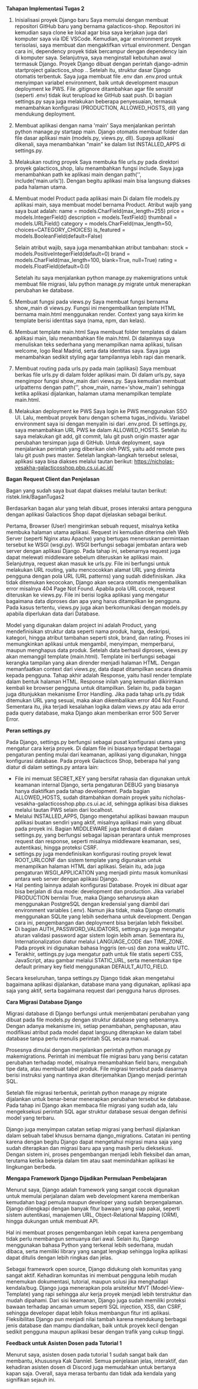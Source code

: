 **Tahapan Implementasi Tugas 2**

1. Inisialisasi proyek Django baru
   Saya memulai dengan membuat repositori GitHub baru yang bernama galacticos-shop. Repositori ini kemudian saya
   clone ke lokal agar bisa saya kerjakan juga dari komputer saya via IDE VSCode. Kemudian, agar
   environment proyek terisolasi, saya membuat dan mengaktifkan virtual environment. Dengan cara ini,
   dependency proyek tidak bercampur dengan dependency lain di komputer saya. Selanjutnya, saya menginstall
   kebutuhan awal termasuk Django. Proyek Django dibuat dengan perintah django-admin startproject
   galacticos_shop .. Setelah itu, struktur dasar Django otomatis terbentuk. Saya juga membuat file .env
   dan .env.prod untuk menyimpan variabel environment, baik untuk development maupun deployment ke PWS.
   File .gitignore ditambahkan agar file sensitif (seperti .env) tidak ikut terupload ke GitHub saat push.
   Di bagian settings.py saya juga melakukan beberapa penyesuaian, termasuk menambahkan konfigurasi
   (PRODUCTION, ALLOWED_HOSTS, dll) yang mendukung deployment.

2. Membuat aplikasi dengan nama 'main'
   Saya menjalankan perintah python manage.py startapp main. Django otomatis membuat folder dan file dasar
   aplikasi main (models.py, views.py, dll). Supaya aplikasi dikenali, saya menambahkan "main" ke dalam list
   INSTALLED_APPS di settings.py.
   
3. Melakukan routing proyek
   Saya membuka file urls.py pada direktori proyek galacticos_shop, lalu menambahkan fungsi include. Saya
   juga menambahkan path ke aplikasi main dengan path('', include('main.urls')). Dengan begitu aplikasi
   main bisa langsung diakses pada halaman utama.
   
4. Membuat model Product pada aplikasi main
   Di dalam file models.py aplikasi main, saya membuat model bernama Product.
   Atribut wajib yang saya buat adalah:
   name = models.CharField(max_length=255)
   price = models.IntegerField()
   description = models.TextField()
   thumbnail = models.URLField()
   category = models.CharField(max_length=50, choices=CATEGORY_CHOICES)
   is_featured = models.BooleanField(default=False)

   Selain atribut wajib, saya juga menambahkan atribut tambahan:
   stock = models.PositiveIntegerField(default=0)
   brand = models.CharField(max_length=100, blank=True, null=True)
   rating = models.FloatField(default=0.0)

   Setelah itu saya menjalankan python manage.py makemigrations untuk membuat file migrasi, lalu
   python manage.py migrate untuk menerapkan perubahan ke database.
   
5. Membuat fungsi pada views.py
   Saya membuat fungsi bernama show_main di views.py. Fungsi ini mengembalikan template HTML bernama
   main.html menggunakan render. Context yang saya kirim ke template berisi identitas saya (nama, npm, dan
   kelas).
   
6. Membuat template main.html
   Saya membuat folder templates di dalam aplikasi main, lalu menambahkan file main.html. Di dalamnya
   saya menuliskan teks sederhana yang menampilkan nama aplikasi, tulisan welcome, logo Real Madrid,
   serta data identitas saya. Saya juga menambahkan sedikit styling agar tampilannya lebih rapi dan
   menarik.
   
7. Membuat routing pada urls.py pada main (aplikasi)
   Saya membuat berkas file urls.py di dalam folder aplikasi main. Di dalam urls.py, saya mengimpor
   fungsi show_main dari views.py. Saya kemudian membuat urlpatterns dengan path('', show_main,
   name='show_main') sehingga ketika aplikasi dijalankan, halaman utama menampilkan template main.html.
   
8. Melakukan deployment ke PWS
   Saya login ke PWS menggunakan SSO UI. Lalu, membuat proyek baru dengan schema tugas_individu.
   Variabel environment saya isi dengan menyalin isi dari .env.prod. Di settings.py, saya menambahkan
   URL PWS ke dalam ALLOWED_HOSTS. Setelah itu saya melakukan git add, git commit, lalu git push origin
   master agar perubahan tersimpan juga di GitHub. Untuk deployment, saya menjalankan perintah yang diberikan
   oleh PWS, yaitu add remote pws lalu git push pws master. Setelah langkah-langkah tersebut
   selesai, aplikasi saya bisa diakses melalui tautan berikut:
   https://nicholas-vesakha-galacticosshop.pbp.cs.ui.ac.id/

**Bagan Request Client dan Penjelasan**

Bagan yang sudah saya buat dapat diakses melalui tautan berikut: ristek.link/BaganTugas2

Berdasarkan bagan alur yang telah dibuat, proses interaksi antara pengguna dengan aplikasi Galacticos Shop 
dapat dijelaskan sebagai berikut.

Pertama, Browser (User) mengirimkan sebuah request, misalnya ketika membuka halaman utama aplikasi. 
Request ini kemudian diterima oleh Web Server (seperti Nginx atau Apache) yang bertugas meneruskan 
permintaan tersebut ke WSGI (wsgi.py). WSGI berfungsi sebagai jembatan antara web server dengan 
aplikasi Django. Pada tahap ini, sebenarnya request juga dapat melewati middleware sebelum diteruskan 
ke aplikasi main. Selanjutnya, request akan masuk ke urls.py. File ini berfungsi untuk melakukan URL 
routing, yaitu mencocokkan alamat URL yang diminta pengguna dengan pola URL (URL patterns) yang sudah 
didefinisikan. Jika tidak ditemukan kecocokan, Django akan secara otomatis mengembalikan error misalnya 
404 Page Not Found. Apabila pola URL cocok, request diteruskan ke views.py. File ini berisi logika 
aplikasi yang mengatur bagaimana data diproses dan apa yang harus ditampilkan ke pengguna. Pada kasus 
tertentu, views.py juga akan berkomunikasi dengan models.py apabila diperlukan data dari Database.
 
Model yang digunakan dalam project ini adalah Product, yang mendefinisikan struktur data seperti nama 
produk, harga, deskripsi, kategori, hingga atribut tambahan seperti stok, brand, dan rating. Proses ini 
memungkinkan aplikasi untuk mengambil, menyimpan, memperbarui, maupun menghapus data produk. Setelah data 
berhasil diproses, views.py akan memanggil template (main.html). Template ini berfungsi sebagai kerangka 
tampilan yang akan dirender menjadi halaman HTML. Dengan memanfaatkan context dari views.py, data dapat 
ditampilkan secara dinamis kepada pengguna. Tahap akhir adalah Response, yaitu hasil render template 
dalam bentuk halaman HTML. Response inilah yang kemudian dikirimkan kembali ke browser pengguna untuk ditampilkan. 
Selain itu, pada bagan juga ditunjukkan mekanisme Error Handling. Jika pada tahap urls.py tidak ditemukan URL yang 
sesuai, maka akan dikembalikan error 404 Not Found. Sementara itu, jika terjadi kesalahan logika dalam views.py atau 
ada error pada query database, maka Django akan memberikan error 500 Server Error.

**Peran settings.py**

Pada Django, settings.py berfungsi sebagai pusat konfigurasi utama yang mengatur cara kerja proyek. 
Di dalam file ini biasanya terdapat berbagai pengaturan penting mulai dari keamanan, aplikasi yang 
digunakan, hingga konfigurasi database. Pada proyek Galacticos Shop, beberapa hal yang diatur di dalam 
settings.py antara lain:
- File ini memuat SECRET_KEY yang bersifat rahasia dan digunakan untuk keamanan internal Django,
  serta pengaturan DEBUG yang biasanya hanya diaktifkan pada tahap development. Pada bagian ALLOWED_HOSTS,
  sudah ditambahkan domain proyek yaitu nicholas-vesakha-galacticosshop.pbp.cs.ui.ac.id, sehingga aplikasi
  bisa diakses melalui tautan PWS selain dari localhost.
- Melalui INSTALLED_APPS, Django mengetahui aplikasi bawaan maupun aplikasi buatan sendiri yang aktif,
  misalnya aplikasi main yang dibuat pada proyek ini. Bagian MIDDLEWARE juga terdapat di dalam settings.py,
  yang berfungsi sebagai lapisan perantara untuk memproses request dan response, seperti misalnya middleware
  keamanan, sesi, autentikasi, hingga proteksi CSRF.
- settings.py juga mendefinisikan konfigurasi routing proyek lewat ROOT_URLCONF dan sistem template yang
  digunakan untuk menampilkan halaman HTML dari aplikasi. Selain itu, ada juga pengaturan WSGI_APPLICATION
  yang menjadi pintu masuk komunikasi antara web server dengan aplikasi Django.
- Hal penting lainnya adalah konfigurasi Database. Proyek ini dibuat agar bisa berjalan di dua mode:
  development dan production. Jika variabel PRODUCTION bernilai True, maka Django seharusnya akan menggunakan
  PostgreSQL dengan kredensial yang diambil dari environment variables (.env). Namun jika tidak, maka
  Django otomatis menggunakan SQLite yang lebih sederhana untuk development. Dengan cara ini,
  pengembangan dan deployment bisa berjalan lebih fleksibel.
- Di bagian AUTH_PASSWORD_VALIDATORS, settings.py juga mengatur aturan validasi password agar sistem
  login lebih aman. Sementara itu, Internationalization diatur melalui LANGUAGE_CODE dan TIME_ZONE.
  Pada proyek ini digunakan bahasa Inggris (en-us) dan zona waktu UTC.
- Terakhir, settings.py juga mengatur path untuk file statis seperti CSS, JavaScript, atau gambar
  melalui STATIC_URL, serta menentukan tipe default primary key field menggunakan DEFAULT_AUTO_FIELD.
  
Secara keseluruhan, tanpa settings.py Django tidak akan mengetahui bagaimana aplikasi dijalankan,
database mana yang digunakan, aplikasi apa saja yang aktif, serta bagaimana request dari pengguna harus
diproses.

**Cara Migrasi Database Django**

Migrasi database di Django berfungsi untuk menjembatani perubahan yang dibuat pada file models.py 
dengan struktur database yang sebenarnya. Dengan adanya mekanisme ini, setiap penambahan, penghapusan, 
atau modifikasi atribut pada model dapat langsung diterapkan ke dalam tabel database tanpa perlu menulis 
perintah SQL secara manual.

Prosesnya dimulai dengan menjalankan perintah python manage.py makemigrations. Perintah ini membuat 
file migrasi baru yang berisi catatan perubahan terhadap model, misalnya menambahkan field baru, 
mengubah tipe data, atau membuat tabel produk. File migrasi tersebut pada dasarnya berisi instruksi 
yang nantinya akan diterjemahkan Django menjadi perintah SQL.

Setelah file migrasi terbentuk, perintah python manage.py migrate dijalankan untuk benar-benar menerapkan 
perubahan tersebut ke database. Pada tahap ini Django akan membaca file migrasi yang sudah ada, lalu 
mengeksekusi perintah SQL agar struktur database sesuai dengan definisi model yang terbaru.

Django juga menyimpan catatan setiap migrasi yang berhasil dijalankan dalam sebuah tabel khusus bernama 
django_migrations. Catatan ini penting karena dengan begitu Django dapat mengetahui migrasi mana saja 
yang sudah diterapkan dan migrasi baru apa yang masih perlu dieksekusi. Dengan sistem ini, proses 
pengembangan menjadi lebih fleksibel dan aman, terutama ketika bekerja dalam tim atau saat memindahkan 
aplikasi ke lingkungan berbeda.

**Mengapa Framework Django Dijadikan Permulaan Pembelajaran**

Menurut saya, Django adalah framework yang sangat cocok digunakan untuk memulai perjalanan 
dalam web development karena memberikan kemudahan bagi pemula maupun developer yang
sudah berpengalaman. Django dilengkapi dengan banyak fitur bawaan yang siap pakai, seperti sistem 
autentikasi, manajemen URL, Object-Relational Mapping (ORM), hingga dukungan untuk membuat API. 

Hal ini membuat proses pengembangan lebih cepat karena pengembang tidak perlu membangun semuanya 
dari awal. Selain itu, Django menggunakan bahasa Python yang terkenal lebih sederhana, mudah dibaca, 
serta memiliki library yang sangat lengkap sehingga logika aplikasi dapat ditulis dengan lebih ringkas 
dan jelas.

Sebagai framework open source, Django didukung oleh komunitas yang sangat aktif. Kehadiran 
komunitas ini membuat pengguna lebih mudah menemukan dokumentasi, tutorial, maupun solusi jika 
menghadapi kendala/bug. Django juga menerapkan pola arsitektur MVT (Model-View-Template) yang rapi sehingga 
alur kerja proyek menjadi lebih terstruktur dan mudah dipahami. Dari sisi keamanan, Django juga sudah memiliki 
proteksi bawaan terhadap ancaman umum seperti SQL injection, XSS, dan CSRF, sehingga developer dapat lebih 
fokus membangun fitur inti aplikasi. Fleksibilitas Django pun menjadi nilai tambah karena mendukung 
berbagai jenis database dan mampu diandalkan, baik untuk proyek kecil dengan sedikit pengguna maupun 
aplikasi besar dengan trafik yang cukup tinggi.

**Feedback untuk Asisten Dosen pada Tutorial 1**

Menurut saya, asisten dosen pada tutorial 1 sudah sangat baik dan membantu, khususnya Kak Danniel. Semua penjelasan jelas, 
interaktif, dan kehadiran asisten dosen di Discord juga memudahkan untuk bertanya kapan saja. Overall, saya merasa terbantu 
dan tidak ada kendala yang signifikan sejauh ini.
